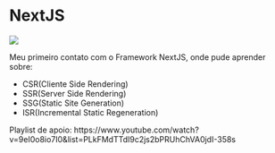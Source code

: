 # NextJS

<img src="https://www.mundojs.com.br/wp-content/uploads/2018/10/maxresdefault-1232x693.jpg" align-items="center" />

<p>Meu primeiro contato com o Framework NextJS, onde pude aprender sobre:</p>

- CSR(Cliente Side Rendering)
- SSR(Server Side Rendering)
- SSG(Static Site Generation)
- ISR(Incremental Static Regeneration)

<p>Playlist de apoio: https://www.youtube.com/watch?v=9eI0o8io7I0&list=PLkFMdTTdI9c2js2bPRUhChVA0jdI-358s</p>